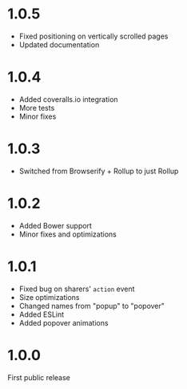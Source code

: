# 1.0.5

* Fixed positioning on vertically scrolled pages
* Updated documentation

# 1.0.4

* Added coveralls.io integration
* More tests
* Minor fixes

# 1.0.3

* Switched from Browserify + Rollup to just Rollup

# 1.0.2

* Added Bower support
* Minor fixes and optimizations

# 1.0.1

* Fixed bug on sharers' `action` event
* Size optimizations
* Changed names from "popup" to "popover"
* Added ESLint
* Added popover animations

# 1.0.0

First public release
